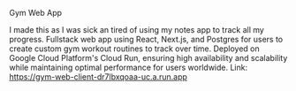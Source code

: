 Gym Web App

I made this as I was sick an tired of using my notes app to track all my progress.
Fullstack web app using React, Next.js, and Postgres for users to create custom gym workout routines to track over time.
Deployed on Google Cloud Platform's Cloud Run, ensuring high availability and scalability while maintaining optimal performance for users worldwide.
Link: https://gym-web-client-dr7lbxqoaa-uc.a.run.app
